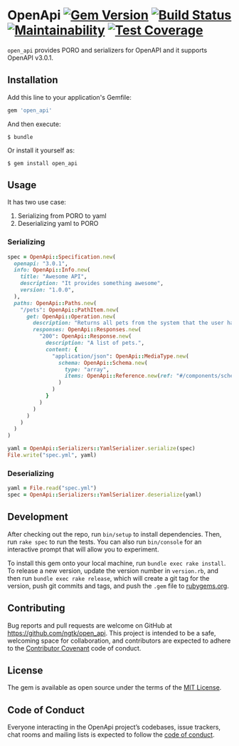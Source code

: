 # OpenApi [![Gem Version](https://badge.fury.io/rb/open_api.svg)](https://badge.fury.io/rb/open_api) [![Build Status](https://travis-ci.org/ngtk/open_api.svg?branch=master)](https://travis-ci.org/ngtk/open_api) [![Maintainability](https://api.codeclimate.com/v1/badges/dc4713a3cb67f6edce65/maintainability)](https://codeclimate.com/github/ngtk/open_api/maintainability) [![Test Coverage](https://api.codeclimate.com/v1/badges/dc4713a3cb67f6edce65/test_coverage)](https://codeclimate.com/github/ngtk/open_api/test_coverage)

`open_api` provides PORO and serializers for OpenAPI and it supports OpenAPI v3.0.1.

## Installation

Add this line to your application's Gemfile:

```ruby
gem 'open_api'
```

And then execute:

    $ bundle

Or install it yourself as:

    $ gem install open_api

## Usage
It has two use case:

1. Serializing from PORO to yaml
2. Deserializing yaml to PORO

### Serializing

```rb
spec = OpenApi::Specification.new(
  openapi: "3.0.1",
  info: OpenApi::Info.new(
    title: "Awesome API",
    description: "It provides something awesome",
    version: "1.0.0",
  ),
  paths: OpenApi::Paths.new(
    "/pets": OpenApi::PathItem.new(
      get: OpenApi::Operation.new(
        description: "Returns all pets from the system that the user has access to",
        responses: OpenApi::Responses.new(
          "200": OpenApi::Response.new(
            description: "A list of pets.",
            content: {
              "application/json": OpenApi::MediaType.new(
                schema: OpenApi::Schema.new(
                  type: "array",
                  items: OpenApi::Reference.new(ref: "#/components/schemas/pet"),
                )
              )
            }
          )
        )
      )
    )
  )
)

yaml = OpenApi::Serializers::YamlSerializer.serialize(spec)
File.write("spec.yml", yaml)
```

### Deserializing

```rb
yaml = File.read("spec.yml")
spec = OpenApi::Serializers::YamlSerializer.deserialize(yaml)
```

## Development

After checking out the repo, run `bin/setup` to install dependencies. Then, run `rake spec` to run the tests. You can also run `bin/console` for an interactive prompt that will allow you to experiment.

To install this gem onto your local machine, run `bundle exec rake install`. To release a new version, update the version number in `version.rb`, and then run `bundle exec rake release`, which will create a git tag for the version, push git commits and tags, and push the `.gem` file to [rubygems.org](https://rubygems.org).

## Contributing

Bug reports and pull requests are welcome on GitHub at https://github.com/ngtk/open_api. This project is intended to be a safe, welcoming space for collaboration, and contributors are expected to adhere to the [Contributor Covenant](http://contributor-covenant.org) code of conduct.

## License

The gem is available as open source under the terms of the [MIT License](https://opensource.org/licenses/MIT).

## Code of Conduct

Everyone interacting in the OpenApi project’s codebases, issue trackers, chat rooms and mailing lists is expected to follow the [code of conduct](https://github.com/ngtk/open_api/blob/master/CODE_OF_CONDUCT.md).
